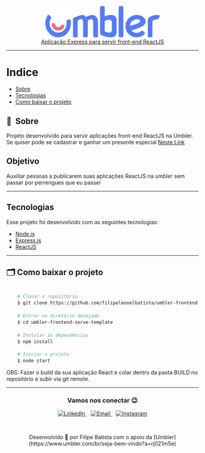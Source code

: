 <p align="center"> 
    <a href="https://www.umbler.com/br/seja-bem-vindo?a=rj021m5e">
        <img width="300" src=".github/5a5e59090615c2ca1f9b77b546b26e821e874d4b.png">
        <br />Aplicação Express para servir front-end ReactJS 
    </a>
</p>

----
# Indice

- [Sobre](#-sobre)
- [Tecnologias](#Tecnologias)
- [Como baixar o projeto](#-como-baixar-o-projeto)

## 🔖&nbsp; Sobre

Projeto desenvolvido para servir aplicações front-end ReactJS na Umbler.
Se quiser pode se cadastrar e ganhar um presente especial [Neste Link](https://www.umbler.com/br/seja-bem-vindo?a=rj021m5e)


## Objetivo
 Auxiliar pessoas a publicarem suas aplicações  ReactJS na umbler sem passar por perrengues que eu passei
 

---
## Tecnologias

Esse projeto foi desenvolvido com as seguintes tecnologias:

- [Node.js](https://nodejs.org/en/)
- [Express.js](https://expressjs.com/en/)
- [ReactJS](https://reactjs.org)

---

## 🗂 Como baixar o projeto

```bash

    # Clonar o repositório
    $ git clone https://github.com/filipeleonelbatista/umbler-frontend-serve-template.git

    # Entrar no diretório desejado
    $ cd umbler-frontend-serve-template
    
    # Instalar as dependências
    $ npm install

    # Iniciar o projeto
    $ node start
```

OBS: Fazer o build da sua aplicação React e colar dentro da pasta BUILD no repositório e subir via git remote.

---

<h3 align="center" >Vamos nos conectar 😉</h3>
<p align="center">
  <a href="https://www.linkedin.com/in/filipeleonelbatista/">
    <img alt="LinkedIn" width="22px" src="https://github.com/filipeleonelbatista/filipeleonelbatista/blob/master/assets/052-linkedin.svg" />
  </a>&ensp;
  <a href="mailto:filipe.x2016@gmail.com">
    <img alt="Email" width="22px" src="https://github.com/filipeleonelbatista/filipeleonelbatista/blob/master/assets/gmail.svg" />
  </a>&ensp;
  <a href="https://instagram.com/filipeleonelbatista">
    <img alt="Instagram" width="22px" src="https://github.com/filipeleonelbatista/filipeleonelbatista/blob/master/assets/044-instagram.svg" />
  </a>
</p>
<br />
<p align="center">
    Desenvolvido 💜 por Filipe Batista com o apoio da [Umbler](https://www.umbler.com/br/seja-bem-vindo?a=rj021m5e)
</p>

